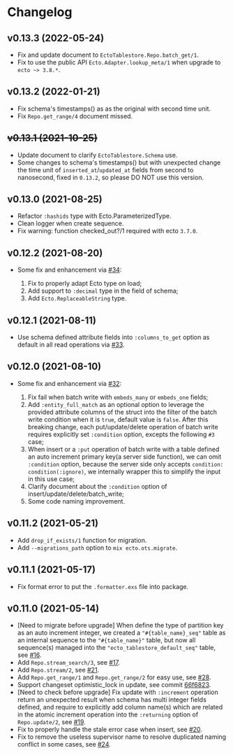# Changelog

## v0.13.3 (2022-05-24)

* Fix and update document to `EctoTablestore.Repo.batch_get/1`.
* Fix to use the public API `Ecto.Adapter.lookup_meta/1` when upgrade to `ecto ~> 3.8.*`.

## v0.13.2 (2022-01-21)

* Fix schema's timestamps() as as the original with second time unit.
* Fix `Repo.get_range/4` document missed.

## ~~v0.13.1 (2021-10-25)~~

* Update document to clarify `EctoTablestore.Schema` use.
* Some changes to schema's timestamps() but with unexpected change the time unit of `inserted_at`/`updated_at` fields from second to nanosecond, fixed in `0.13.2`, so please DO NOT use this version.

## v0.13.0 (2021-08-25)

* Refactor `:hashids` type with Ecto.ParameterizedType.
* Clean logger when create sequence.
* Fix warning: function checked_out?/1 required with ecto `3.7.0`.

## v0.12.2 (2021-08-20)

* Some fix and enhancement via [#34](https://github.com/edragonconnect/ecto_tablestore/pull/34):

  1. Fix to properly adapt Ecto type on load;
  2. Add support to `:decimal` type in the field of schema;
  3. Add `Ecto.ReplaceableString` type.

## v0.12.1 (2021-08-11)

* Use schema defined attribute fields into `:columns_to_get` option as default
  in all read operations via [#33](https://github.com/edragonconnect/ecto_tablestore/pull/33).

## v0.12.0 (2021-08-10)

* Some fix and enhancement via [#32](https://github.com/edragonconnect/ecto_tablestore/pull/32):

  1. Fix fail when batch write with `embeds_many` or `embeds_one` fields;
  2. Add `:entity_full_match` as an optional option to leverage the provided attribute columns of the struct into the filter of the batch write
     condition when it is `true`, default value is `false`. After this breaking change, each put/update/delete operation of batch write requires
     explicitly set `:condition` option, excepts the following `#3` case;
  3. When insert or a `:put` operation of batch write with a table defined an auto increment primary key(a server side function), we can omit
     `:condition` option, because the server side only accepts `condition: condition(:ignore)`, we internally wrapper this to simplify the
     input in this use case;
  4. Clarify document about the `:condition` option of insert/update/delete/batch_write;
  5. Some code naming improvement.

## v0.11.2 (2021-05-21)

* Add `drop_if_exists/1` function for migration.
* Add `--migrations_path` option to `mix ecto.ots.migrate`.

## v0.11.1 (2021-05-17)

* Fix format error to put the `.formatter.exs` file into package.

## v0.11.0 (2021-05-14)

* [Need to migrate before upgrade] When define the type of partition key as an auto increment integer, we
  created a `"#{table_name}_seq"` table as an internal sequence to the `"#{table_name}"` table,
  but now all sequence(s) managed into the `"ecto_tablestore_default_seq"` table, see
  [#16](https://github.com/edragonconnect/ecto_tablestore/pull/16).
* Add `Repo.stream_search/3`, see [#17](https://github.com/edragonconnect/ecto_tablestore/pull/16).
* Add `Repo.stream/2`, see [#21](https://github.com/edragonconnect/ecto_tablestore/pull/21).
* Add `Repo.get_range/1` and `Repo.get_range/2` for easy use, see
  [#28](https://github.com/edragonconnect/ecto_tablestore/pull/28).
* Support changeset optimistic_lock in update, see commit
  [66f6823](https://github.com/edragonconnect/ecto_tablestore/commit/66f6823704f14940e97f8195e63ad2c29b77ecea).
* [Need to check before upgrade] Fix update with `:increment` operation return an unexpected result when
  schema has multi integer fields defined, and require to explicitly add column name(s) which are related in the atomic increment
  operation into the `:returning` option of `Repo.update/2`,
  see [#19](https://github.com/edragonconnect/ecto_tablestore/pull/19).
* Fix to properly handle the stale error case when insert,
  see [#20](https://github.com/edragonconnect/ecto_tablestore/pull/20).
* Fix to remove the useless supervisor name to resolve duplicated naming conflict in some cases,
  see [#24](https://github.com/edragonconnect/ecto_tablestore/pull/24).

